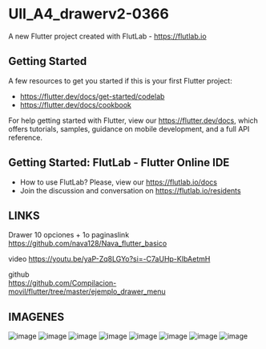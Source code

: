 # Ull_A4_drawerv2-0366

A new Flutter project created with FlutLab - https://flutlab.io

## Getting Started

A few resources to get you started if this is your first Flutter project:

- https://flutter.dev/docs/get-started/codelab
- https://flutter.dev/docs/cookbook

For help getting started with Flutter, view our
https://flutter.dev/docs, which offers tutorials,
samples, guidance on mobile development, and a full API reference.

## Getting Started: FlutLab - Flutter Online IDE

- How to use FlutLab? Please, view our https://flutlab.io/docs
- Join the discussion and conversation on https://flutlab.io/residents
## LINKS
Drawer 10 opciones + 1o paginaslink
https://github.com/nava128/Nava_flutter_basico

video https://youtu.be/yaP-Zq8LGYo?si=-C7aUHp-KIbAetmH

github  
https://github.com/Compilacion-movil/flutter/tree/master/ejemplo_drawer_menu
## IMAGENES
![image](https://github.com/GuerreroA128/ull-A4-Drawer/assets/143743819/d06b368b-fd67-492d-9426-905ff629c321)
![image](https://github.com/GuerreroA128/ull-A4-Drawer/assets/143743819/914f875c-50a4-492a-8351-3a2605a7d525)
![image](https://github.com/GuerreroA128/ull-A4-Drawer/assets/143743819/7aee8bb7-735c-4ffd-b916-08f10842e282)
![image](https://github.com/GuerreroA128/ull-A4-Drawer/assets/143743819/2e5fc5ab-79e9-4862-9535-0bf478c25d23)
![image](https://github.com/GuerreroA128/ull-A4-Drawer/assets/143743819/20ce1ad6-eead-418a-ba24-950204f87fab)
![image](https://github.com/GuerreroA128/ull-A4-Drawer/assets/143743819/f3f3bc34-54b0-4266-a992-1d7fb4f78551)
![image](https://github.com/GuerreroA128/ull-A4-Drawer/assets/143743819/b1973d03-c80f-4da7-a96e-8a12d075f1d0)
![image](https://github.com/GuerreroA128/ull-A4-Drawer/assets/143743819/73c09440-7243-498f-a7ab-1d2ff1de19b2)







